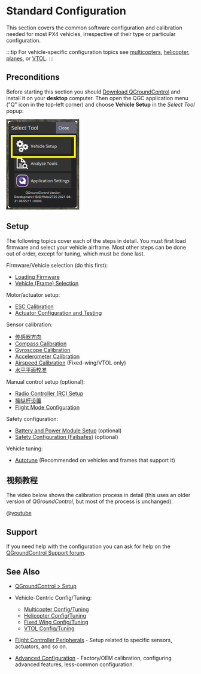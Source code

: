 # Standard Configuration

This section covers the common software configuration and calibration needed for most PX4 vehicles, irrespective of their type or particular configuration.

:::tip
For vehicle-specific configuration topics see [multicopters](../config_mc/README.md), [helicopter](../config_heli/README.md), [planes](../config_fw/README.md), or [VTOL](../config_vtol/README.md). :::

## Preconditions

Before starting this section you should [Download QGroundControl](http://qgroundcontrol.com/downloads/) and install it on your **desktop** computer. Then open the QGC application menu ("Q" icon in the top-left corner) and choose **Vehicle Setup** in the _Select Tool_ popup:

![QGC Main Menu Popup: highlighting Vehicle Setup](../../assets/qgc/setup/menu_setup.png)

## Setup

The following topics cover each of the steps in detail. You must first load firmware and select your vehicle airframe. Most other steps can be done out of order, except for tuning, which must be done last.

Firmware/Vehicle selection (do this first):

- [Loading Firmware](../config/firmware.md)
- [Vehicle (Frame) Selection](../config/airframe.md)

Motor/actuator setup:

- [ESC Calibration](../advanced_config/esc_calibration.md)
- [Actuator Configuration and Testing](../config/actuators.md)

Sensor calibration:

- [传感器方向](../config/flight_controller_orientation.md)
- [Compass Calibration](../config/compass.md)
- [Gyroscope Calibration](../config/gyroscope.md)
- [Accelerometer Calibration](../config/accelerometer.md)
- [Airspeed Calibration](../config/airspeed.md) (Fixed-wing/VTOL only)
- [水平平面校准](../config/level_horizon_calibration.md)

Manual control setup (optional):

- [Radio Controller (RC) Setup](../config/radio.md)
- [操纵杆设置](../config/joystick.md)
- [Flight Mode Configuration](../config/flight_mode.md)

Safety configuration:

- [Battery and Power Module Setup](../config/battery.md) (optional)
- [Safety Configuration (Failsafes)](../config/safety.md) (optional)

Vehicle tuning:

- [Autotune](../config/autotune.md) (Recommended on vehicles and frames that support it)

## 视频教程

The video below shows the calibration process in detail (this uses an older version of _QGroundControl_, but most of the process is unchanged).

@[youtube](https://youtu.be/91VGmdSlbo4)

## Support

If you need help with the configuration you can ask for help on the [QGroundControl Support forum](https://discuss.px4.io//c/qgroundcontrol/qgroundcontrol-usage).

## See Also

- [QGroundControl > Setup](https://docs.qgroundcontrol.com/master/en/SetupView/SetupView.html)
- Vehicle-Centric Config/Tuning:

  - [Multicopter Config/Tuning](../config_mc/README.md)
  - [Helicopter Config/Tuning](../config_heli/README.md)
  - [Fixed Wing Config/Tuning](../config_fw/README.md)
  - [VTOL Config/Tuning](../config_vtol/README.md)

- [Flight Controller Peripherals](../peripherals/README.md) - Setup related to specific sensors, actuators, and so on.
- [Advanced Configuration](../advanced_config/README.md) - Factory/OEM calibration, configuring advanced features, less-common configuration.
